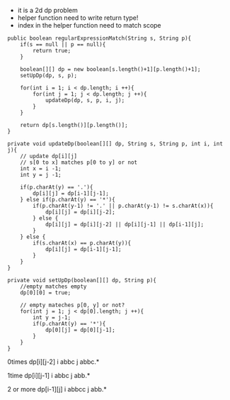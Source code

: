 * it is a 2d dp problem
* helper function need to write return type!
* index in the helper function need to match scope

```
public boolean regularExpressionMatch(String s, String p){
	if(s == null || p == null){
		return true;
	}

	boolean[][] dp = new boolean[s.length()+1][p.length()+1];
	setUpDp(dp, s, p);

	for(int i = 1; i < dp.length; i ++){
		for(int j = 1; j < dp.length; j ++){
			updateDp(dp, s, p, i, j);
		}
	}

	return dp[s.length()][p.length()];
}

private void updateDp(boolean[][] dp, String s, String p, int i, int j){
	// update dp[i][j]
	// s[0 to x] matches p[0 to y] or not
	int x = i -1;
	int y = j -1;

	if(p.charAt(y) == '.'){
		dp[i][j] = dp[i-1][j-1];
	} else if(p.charAt(y) == '*'){
		if(p.charAt(y-1) != '.' || p.charAt(y-1) != s.charAt(x)){
			dp[i][j] = dp[i][j-2];
		} else {
			dp[i][j] = dp[i][j-2] || dp[i][j-1] || dp[i-1][j];
		}
	} else {
		if(s.charAt(x) == p.charAt(y)){
			dp[i][j] = dp[i-1][j-1];
		}
	}
}

private void setUpDp(boolean[][] dp, String p){
	//empty matches empty
	dp[0][0] = true;

	// empty mateches p[0, y] or not?
	for(int j = 1; j < dp[0].length; j ++){
		int y = j-1;
		if(p.charAt(y) == '*'){
			dp[0][j] = dp[0][j-1];
		}
	}
}

```

0times
dp[i][j-2]
i abbc
j abbc.*

1time
dp[i][j-1]
i abbc
j abb.*

2 or more
dp[i-1][j]
i abbcc
j abb.*





